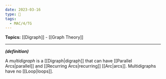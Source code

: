 ```yaml
---
date: 2023-03-16
type: 🧠
tags:
  - MAC/4/TG
---
```


**Topics:** [[Digraph]] - [[Graph Theory]]

---

_**(definition)**_

A _multidigraph_ is a [[Digraph|digraph]] that can have [[Parallel Arcs|parallel]] and [[Recurring Arcs|recurring]] [[Arc|arcs]]. Multidigraphs have no [[Loop|loops]].
